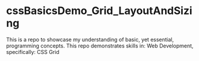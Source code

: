 # cssBasicsDemo_Grid_LayoutAndSizing
 This is a repo to showcase my understanding of basic, yet essential, programming concepts. This repo demonstrates skills in: Web Development, specifically: CSS Grid
